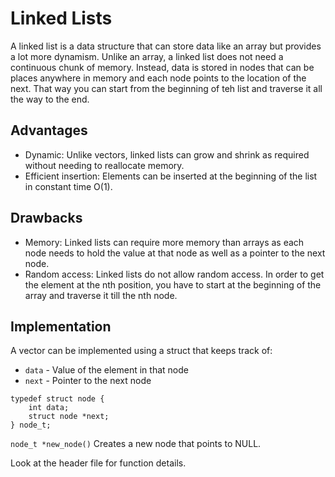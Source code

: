# Linked Lists

A linked list is a data structure that can store data like an array but provides a lot more dynamism. Unlike an array, a  linked list does not need a continuous chunk of memory. Instead, data is stored in nodes that can be places anywhere in memory and each node points to the location of the next. That way you can start from the beginning of teh list and traverse it all the way to the end.

## Advantages

* Dynamic: Unlike vectors, linked lists can grow and shrink as required without needing to reallocate memory.
* Efficient insertion: Elements can be inserted at the beginning of the list in constant time O(1).

## Drawbacks
* Memory: Linked lists can require more memory than arrays as each node needs to hold the value at that node as well as a pointer to the next node.
* Random access: Linked lists do not allow random access. In order to get the element at the nth position, you have to start at the beginning of the array and traverse it till the nth node.

 
## Implementation

A vector can be implemented using a struct that keeps track of:
* `data` - Value of the element in that node
* `next` - Pointer to the next node
```
typedef struct node {
    int data;
    struct node *next;
} node_t;
```
`node_t *new_node()` Creates a new node that points to NULL.

Look at the header file for function details.